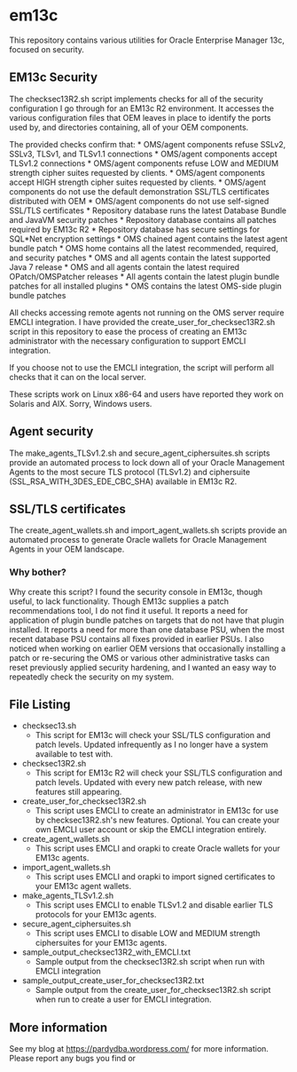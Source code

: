 # em13c #

This repository contains various utilities for Oracle Enterprise Manager 13c, focused on security. 

## EM13c Security ##

The checksec13R2.sh script implements checks for all of the security configuration I go through for an EM13c R2 environment. It accesses the various configuration files that OEM leaves in place to identify the ports used by, and directories containing, all of your OEM components. 

The provided checks confirm that: 
    * OMS/agent components refuse SSLv2, SSLv3, TLSv1, and TLSv1.1 connections
    * OMS/agent components accept TLSv1.2 connections
    * OMS/agent components refuse LOW and MEDIUM strength cipher suites requested by clients.
    * OMS/agent components accept HIGH strength cipher suites requested by clients.
    * OMS/agent components do not use the default demonstration SSL/TLS certificates distributed with OEM
    * OMS/agent components do not use self-signed SSL/TLS certificates
    * Repository database runs the latest Database Bundle and JavaVM security patches
    * Repository database contains all patches required by EM13c R2
    * Repository database has secure settings for SQL\*Net encryption settings
    * OMS chained agent contains the latest agent bundle patch
    * OMS home contains all the latest recommended, required, and security patches
    * OMS and all agents contain the latest supported Java 7 release
    * OMS and all agents contain the latest required OPatch/OMSPatcher releases
    * All agents contain the latest plugin bundle patches for all installed plugins
    * OMS contains the latest OMS-side plugin bundle patches

All checks accessing remote agents not running on the OMS server require EMCLI integration. I have provided the create\_user\_for\_checksec13R2.sh script in this repository to ease the process of creating an EM13c administrator with the necessary configuration to support EMCLI integration.

If you choose not to use the EMCLI integration, the script will perform all checks that it can on the local server.

These scripts work on Linux x86-64 and users have reported they work on Solaris and AIX. Sorry, Windows users.

## Agent security ## 

The make\_agents\_TLSv1.2.sh and secure\_agent\_ciphersuites.sh scripts provide an automated process to lock down all of your Oracle Management Agents to the most secure TLS protocol (TLSv1.2) and ciphersuite (SSL\_RSA\_WITH\_3DES\_EDE\_CBC\_SHA) available in EM13c R2. 


## SSL/TLS certificates ##
The create\_agent\_wallets.sh and import\_agent\_wallets.sh scripts provide an automated process to generate Oracle wallets for Oracle Management Agents in your OEM landscape. 

### Why bother? ###
Why create this script?  I found the security console in EM13c, though useful, to lack functionality. Though EM13c supplies a patch recommendations tool, I do not find it useful. It reports a need for application of plugin bundle patches on targets that do not have that plugin installed. It reports a need for more than one database PSU, when the most recent database PSU contains all fixes provided in earlier PSUs. I also noticed when working on earlier OEM versions that occasionally installing a patch or re-securing the OMS or various other administrative tasks can reset previously applied security hardening, and I wanted an easy way to repeatedly check the security on my system.


## File Listing ##

* checksec13.sh 
    - This script for EM13c will check your SSL/TLS configuration and patch levels.  Updated infrequently as I no longer have a system available to test with.
* checksec13R2.sh
    - This script for EM13c R2 will check your SSL/TLS configuration and patch levels. Updated with every new patch release, with new features still appearing.
* create\_user\_for\_checksec13R2.sh
    - This script uses EMCLI to create an administrator in EM13c for use by checksec13R2.sh's new features. Optional. You can create your own EMCLI user account or skip the EMCLI integration entirely.
* create\_agent\_wallets.sh
    - This script uses EMCLI and orapki to create Oracle wallets for your EM13c agents.
* import\_agent\_wallets.sh
    - This script uses EMCLI and orapki to import signed certificates to your EM13c agent wallets.
* make\_agents\_TLSv1.2.sh
    - This script uses EMCLI to enable TLSv1.2 and disable earlier TLS protocols for your EM13c agents.
* secure\_agent\_ciphersuites.sh
    - This script uses EMCLI to disable LOW and MEDIUM strength ciphersuites for your EM13c agents.
* sample\_output\_checksec13R2\_with\_EMCLI.txt
    - Sample output from the checksec13R2.sh script when run with EMCLI integration
* sample\_output\_create\_user\_for\_checksec13R2.txt
    - Sample output from the create\_user\_for\_checksec13R2.sh script when run to create a user for EMCLI integration.

## More information ##

See my blog at https://pardydba.wordpress.com/ for more information. Please report any bugs you find or 
